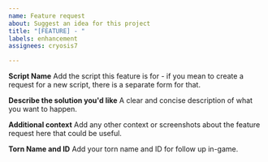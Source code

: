 ```yaml
---
name: Feature request
about: Suggest an idea for this project
title: "[FEATURE] - "
labels: enhancement
assignees: cryosis7

---
```


**Script Name**
Add the script this feature is for - if you mean to create a request for a new script, there is a separate form for that.

**Describe the solution you'd like**
A clear and concise description of what you want to happen.

**Additional context**
Add any other context or screenshots about the feature request here that could be useful.

**Torn Name and ID**
Add your torn name and ID for follow up in-game.
